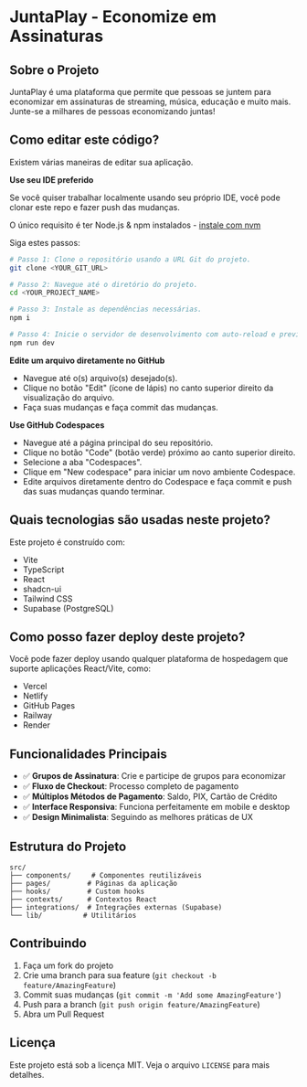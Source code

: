 # JuntaPlay - Economize em Assinaturas

## Sobre o Projeto

JuntaPlay é uma plataforma que permite que pessoas se juntem para economizar em assinaturas de streaming, música, educação e muito mais. Junte-se a milhares de pessoas economizando juntas!

## Como editar este código?

Existem várias maneiras de editar sua aplicação.

**Use seu IDE preferido**

Se você quiser trabalhar localmente usando seu próprio IDE, você pode clonar este repo e fazer push das mudanças.

O único requisito é ter Node.js & npm instalados - [instale com nvm](https://github.com/nvm-sh/nvm#installing-and-updating)

Siga estes passos:

```sh
# Passo 1: Clone o repositório usando a URL Git do projeto.
git clone <YOUR_GIT_URL>

# Passo 2: Navegue até o diretório do projeto.
cd <YOUR_PROJECT_NAME>

# Passo 3: Instale as dependências necessárias.
npm i

# Passo 4: Inicie o servidor de desenvolvimento com auto-reload e preview instantâneo.
npm run dev
```

**Edite um arquivo diretamente no GitHub**

- Navegue até o(s) arquivo(s) desejado(s).
- Clique no botão "Edit" (ícone de lápis) no canto superior direito da visualização do arquivo.
- Faça suas mudanças e faça commit das mudanças.

**Use GitHub Codespaces**

- Navegue até a página principal do seu repositório.
- Clique no botão "Code" (botão verde) próximo ao canto superior direito.
- Selecione a aba "Codespaces".
- Clique em "New codespace" para iniciar um novo ambiente Codespace.
- Edite arquivos diretamente dentro do Codespace e faça commit e push das suas mudanças quando terminar.

## Quais tecnologias são usadas neste projeto?

Este projeto é construído com:

- Vite
- TypeScript
- React
- shadcn-ui
- Tailwind CSS
- Supabase (PostgreSQL)

## Como posso fazer deploy deste projeto?

Você pode fazer deploy usando qualquer plataforma de hospedagem que suporte aplicações React/Vite, como:

- Vercel
- Netlify
- GitHub Pages
- Railway
- Render

## Funcionalidades Principais

- ✅ **Grupos de Assinatura**: Crie e participe de grupos para economizar
- ✅ **Fluxo de Checkout**: Processo completo de pagamento
- ✅ **Múltiplos Métodos de Pagamento**: Saldo, PIX, Cartão de Crédito
- ✅ **Interface Responsiva**: Funciona perfeitamente em mobile e desktop
- ✅ **Design Minimalista**: Seguindo as melhores práticas de UX

## Estrutura do Projeto

```
src/
├── components/     # Componentes reutilizáveis
├── pages/         # Páginas da aplicação
├── hooks/         # Custom hooks
├── contexts/      # Contextos React
├── integrations/  # Integrações externas (Supabase)
└── lib/          # Utilitários
```

## Contribuindo

1. Faça um fork do projeto
2. Crie uma branch para sua feature (`git checkout -b feature/AmazingFeature`)
3. Commit suas mudanças (`git commit -m 'Add some AmazingFeature'`)
4. Push para a branch (`git push origin feature/AmazingFeature`)
5. Abra um Pull Request

## Licença

Este projeto está sob a licença MIT. Veja o arquivo `LICENSE` para mais detalhes.
